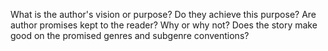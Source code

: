 What is the author's vision or purpose? Do they achieve this purpose? 
Are author promises kept to the reader? Why or why not? 
Does the story make good on the promised genres and subgenre conventions?